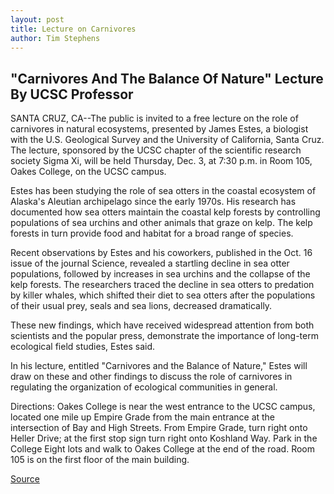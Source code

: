 ```yaml
---
layout: post
title: Lecture on Carnivores
author: Tim Stephens
---
```


## "Carnivores And The Balance Of Nature" Lecture By UCSC Professor

SANTA CRUZ, CA--The public is invited to a free lecture on the role of carnivores in natural ecosystems, presented by James Estes, a biologist with the U.S. Geological Survey and the University of California, Santa Cruz. The lecture, sponsored by the UCSC chapter of the scientific research society Sigma Xi, will be held Thursday, Dec. 3, at 7:30 p.m. in Room 105, Oakes College, on the UCSC campus.

Estes has been studying the role of sea otters in the coastal ecosystem of Alaska's Aleutian archipelago since the early 1970s. His research has documented how sea otters maintain the coastal kelp forests by controlling populations of sea urchins and other animals that graze on kelp. The kelp forests in turn provide food and habitat for a broad range of species.

Recent observations by Estes and his coworkers, published in the Oct. 16 issue of the journal Science, revealed a startling decline in sea otter populations, followed by increases in sea urchins and the collapse of the kelp forests. The researchers traced the decline in sea otters to predation by killer whales, which shifted their diet to sea otters after the populations of their usual prey, seals and sea lions, decreased dramatically.

These new findings, which have received widespread attention from both scientists and the popular press, demonstrate the importance of long-term ecological field studies, Estes said.

In his lecture, entitled "Carnivores and the Balance of Nature," Estes will draw on these and other findings to discuss the role of carnivores in regulating the organization of ecological communities in general.

Directions: Oakes College is near the west entrance to the UCSC campus, located one mile up Empire Grade from the main entrance at the intersection of Bay and High Streets. From Empire Grade, turn right onto Heller Drive; at the first stop sign turn right onto Koshland Way. Park in the College Eight lots and walk to Oakes College at the end of the road. Room 105 is on the first floor of the main building.

[Source](http://www1.ucsc.edu/news_events/press_releases/archive/98-99/11-98/estes.htm "Permalink to UC Santa Cruz: Lecture on Carnivores")